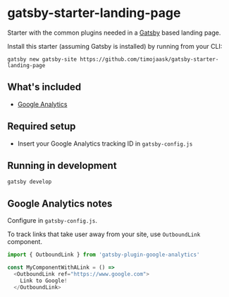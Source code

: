 # gatsby-starter-landing-page
Starter with the common plugins needed in a [Gatsby](https://www.gatsbyjs.org/) based landing page.

Install this starter (assuming Gatsby is installed) by running from your CLI:
```
gatsby new gatsby-site https://github.com/timojaask/gatsby-starter-landing-page
```

## What's included

- [Google Analytics](https://github.com/gatsbyjs/gatsby/tree/master/packages/gatsby-plugin-google-analytics)

## Required setup

- Insert your Google Analytics tracking ID in `gatsby-config.js`

## Running in development
```
gatsby develop
```

## Google Analytics notes

Configure in `gatsby-config.js`.

To track links that take user away from your site, use `OutboundLink` component.

```javascript
import { OutboundLink } from 'gatsby-plugin-google-analytics'

const MyComponentWithALink = () => 
  <OutboundLink ref="https://www.google.com">
    Link to Google!
  </OutboundLink>
```